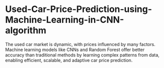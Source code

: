 # Used-Car-Price-Prediction-using-Machine-Learning-in-CNN-algorithm
The used car market is dynamic, with prices influenced by many factors. Machine learning models like CNNs and Random Forest offer better accuracy than traditional methods by learning complex patterns from data, enabling efficient, scalable, and adaptive car price prediction.

